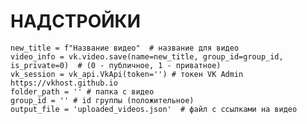 # НАДСТРОЙКИ
    new_title = f"Название видео"  # название для видео
    video_info = vk.video.save(name=new_title, group_id=group_id, is_private=0)  # (0 - публичное, 1 - приватное)
    vk_session = vk_api.VkApi(token='') # токен VK Admin https://vkhost.github.io
    folder_path = '' # папка с видео
    group_id = '' # id группы (положительное)
    output_file = 'uploaded_videos.json'  # файл с ссылками на видео
    
